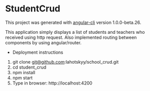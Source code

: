 # StudentCrud

This project was generated with [angular-cli](https://github.com/angular/angular-cli) version 1.0.0-beta.26.

This application simply displays a list of students and teachers who received using http request.
Also implemented routing between components by using angular/router.

* Deployment instructions
1. git clone git@github.com:lahotskyy/school_crud.git
2. cd student_crud
3. npm install
4. npm start
5. Type in browser: http://localhost:4200
